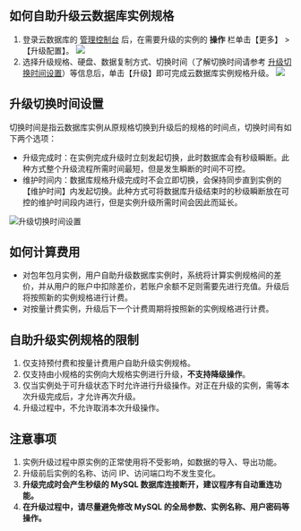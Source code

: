 ## 如何自助升级云数据库实例规格
1. 登录云数据库的 [管理控制台](http://console.tce.fsphere.cn/cdb) 后，在需要升级的实例的 **操作** 栏单击【更多】 > 【升级配置】。
![](http://imgcache.tce.fsphere.cn/image/mc.qcloudimg.com/static/img/0e6485cbc2e0ebe62e1f32e66595f861/image.png)
2. 选择升级规格、硬盘、数据复制方式、切换时间（了解切换时间请参考 [升级切换时间设置](#change_upgrade_time)）等信息后，单击【升级】即可完成云数据库实例规格升级。
![](http://imgcache.tce.fsphere.cn/image/mc.qcloudimg.com/static/img/e3eababa27cfaedfed2b677cd71ba35b/image.png)

<span id="change_upgrade_time"></span>
## 升级切换时间设置
切换时间是指云数据库实例从原规格切换到升级后的规格的时间点，切换时间有如下两个选项：
* 升级完成时：在实例完成升级时立刻发起切换，此时数据库会有秒级瞬断。此种方式整个升级流程所需时间最短，但是发生瞬断的时间不可控。
* 维护时间内：数据库规格升级完成时不会立即切换，会保持同步直到实例的【维护时间】内发起切换。此种方式可将数据库升级结束时的秒级瞬断放在可控的维护时间段内进行，但是实例升级所需时间会因此而延长。

![升级切换时间设置][image-4]

## 如何计算费用
- 对包年包月实例，用户自助升级数据库实例时，系统将计算实例规格间的差价，并从用户的账户中扣除差价，若账户余额不足则需要先进行充值。升级后将按照新的实例规格进行计费。
- 对按量计费实例，升级后下一个计费周期将按照新的实例规格进行计费。

## 自助升级实例规格的限制
1. 仅支持预付费和按量计费用户自助升级实例规格。
2. 仅支持由小规格的实例向大规格实例进行升级，**不支持降级操作**。
3. 仅当实例处于可升级状态下时允许进行升级操作。对正在升级的实例，需等本次升级完成后，才允许再次升级。
4. 升级过程中，不允许取消本次升级操作。

## 注意事项
1. 实例升级过程中原实例的正常使用将不受影响，如数据的导入、导出功能。
2. 升级前后实例的名称、访问 IP、访问端口均不发生变化。
3. **升级完成时会产生秒级的 MySQL 数据库连接断开，建议程序有自动重连功能。**
4. **在升级过程中，请尽量避免修改 MySQL 的全局参数、实例名称、用户密码等操作。**

[image-1]:	//mccdn.qcloud.com/static/img/d7b59861436817bcc9a0be795c49b1ec/image.png
[image-4]:  //mc.qcloudimg.com/static/img/bf9bb0a92ba480690c86080161a3c9bc/3.png
